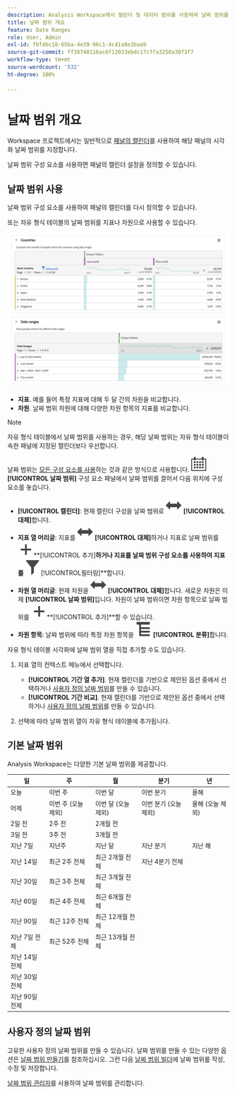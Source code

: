 ```yaml
---
description: Analysis Workspace에서 캘린더 및 데이터 범위를 사용하여 날짜 범위를 지정합니다.
title: 날짜 범위 개요
feature: Date Ranges
role: User, Admin
exl-id: fbf4bc18-65ba-4e39-96c1-4c41a8e3baa9
source-git-commit: ff38740116ac6f12033ebdc17cffa3250a30f3f7
workflow-type: tm+mt
source-wordcount: '532'
ht-degree: 100%

---
```



# 날짜 범위 개요

Workspace 프로젝트에서는 일반적으로 [패널의 캘린더](/help/analyze/analysis-workspace/c-panels/panels.md#calendar)를 사용하여 해당 패널의 시각화 날짜 범위를 지정합니다.

날짜 범위 구성 요소를 사용하면 패널의 캘린더 설정을 정의할 수 있습니다.


## 날짜 범위 사용

날짜 범위 구성 요소를 사용하여 패널의 캘린더를 다시 정의할 수 있습니다.

또는 자유 형식 테이블의 날짜 범위를 지표나 차원으로 사용할 수 있습니다.

![날짜 범위 사용](assets/date-ranges-usage.png)

- **지표**. 예를 들어 특정 지표에 대해 두 달 간의 차원을 비교합니다.
- **차원**. 날짜 범위 차원에 대해 다양한 차원 항목의 지표를 비교합니다.

>[!NOTE]
>
>자유 형식 테이블에서 날짜 범위를 사용하는 경우, 해당 날짜 범위는 자유 형식 테이블이 속한 패널에 지정된 캘린더보다 우선합니다.
>

날짜 범위는 [모든 구성 요소를 사용](/help/analyze/analysis-workspace/components/analysis-workspace-components.md#analysis-workspace-components)하는 것과 같은 방식으로 사용합니다. ![캘린더](/help/assets/icons/Calendar.svg) **[!UICONTROL 날짜 범위]** 구성 요소 패널에서 날짜 범위를 끌어서 다음 위치에 구성 요소를 놓습니다.

- **[!UICONTROL 캘린더]**: 현재 캘린더 구성을 날짜 범위로 ![전환](/help/assets/icons/Switch.svg) **[!UICONTROL 대체]**&#x200B;합니다.
- **지표 열 머리글**: 지표를 ![전환](/help/assets/icons/Switch.svg) **[!UICONTROL 대체]**&#x200B;하거나 지표로 날짜 범위를 ![추가](/help/assets/icons/Add.svg)**[!UICONTROL 추가&#x200B;]**하거나 지표를 날짜 범위 구성 요소를 사용하여 지표를 ![필터](/help/assets/icons/Filter.svg)**[!UICONTROL &#x200B;필터링&#x200B;]**합니다.
- **차원 열 머리글**: 현재 차원을 ![전환](/help/assets/icons/Switch.svg) **[!UICONTROL 대체]**&#x200B;합니다. 새로운 차원은 이제 **[!UICONTROL 날짜 범위]**&#x200B;입니다. 차원이 날짜 범위이면 차원 항목으로 날짜 범위를 ![추가](/help/assets/icons/Add.svg)**[!UICONTROL 추가&#x200B;]**할 수 있습니다.
- **차원 항목**: 날짜 범위에 따라 특정 차원 항목을 ![분류](/help/assets/icons/Breakdown.svg) **[!UICONTROL 분류]**&#x200B;합니다.

자유 형식 테이블 시각화에 날짜 범위 열을 직접 추가할 수도 있습니다.

1. 지표 열의 컨텍스트 메뉴에서 선택합니다.

   - **[!UICONTROL 기간 열 추가]**. 현재 캘린더를 기반으로 제안된 옵션 중에서 선택하거나 [사용자 정의 날짜 범위](#custom-date-ranges)를 만들 수 있습니다.
   - **[!UICONTROL 기간 비교]**. 현재 캘린더를 기반으로 제안된 옵션 중에서 선택하거나 [사용자 정의 날짜 범위](#custom-date-ranges)를 만들 수 있습니다.

1. 선택에 따라 날짜 범위 열이 자유 형식 테이블에 추가됩니다.

## 기본 날짜 범위

Analysis Workspace는 다양한 기본 날짜 범위를 제공합니다.


| 일 | 주 | 월 | 분기 | 년 |
|---|---|---|---|---|
| 오늘 | 이번 주 | 이번 달 | 이번 분기 | 올해 |
| 어제 | 이번 주 (오늘 제외) | 이번 달 (오늘 제외) | 이번 분기 (오늘 제외) | 올해 (오늘 제외) |
| 2일 전 | 2주 전 | 2개월 전 |   |  |
| 3일 전 | 3주 전 | 3개월 전 |  | |
| 지난 7일 | 지난주 | 지난 달 | 지난 분기 | 지난 해 |
| 지난 14일 | 최근 2주 전체 | 최근 2개월 전체 | 지난 4분기 전체 | |
| 지난 30일 | 최근 3주 전체 | 최근 3개월 전체 | | |
| 지난 60일 | 최근 4주 전체 | 최근 6개월 전체 | | |
| 지난 90일 | 최근 12주 전체 | 최근 12개월 전체 | | |
| 지난 7일 전체 | 최근 52주 전체 | 최근 13개월 전체 | | |
| 지난 14일 전체 | | | | |
| 지난 30일 전체 | | | | |
| 지난 90일 전체 | | | | |

<table style="table-layout:fixed">

## 사용자 정의 날짜 범위

고유한 사용자 정의 날짜 범위를 만들 수 있습니다. 날짜 범위를 만들 수 있는 다양한 옵션은 [날짜 범위 만들기](create.md)를 참조하십시오. 그런 다음 [날짜 범위 빌더](create.md#date-range-builder)에 날짜 범위를 작성, 수정 및 저장합니다.

[날짜 범위 관리자](manage.md)를 사용하여 날짜 범위를 관리합니다.



<!--
# Calendar and date ranges overview {#date-range}

>[!CONTEXTUALHELP]
>id="components_dateranges_endtime"
>title="End time"
>abstract="End times always include 59 seconds."



In the calendar, you can specify dates and date ranges, or select a preset.


>[!BEGINSHADEBOX]

See ![VideoCheckedOut](/help/assets/icons/VideoCheckedOut.svg) [Calendar and date ranges overview](https://video.tv.adobe.com/v/23973?quality=12&learn=on){target="_blank"} for a demo video.

>[!ENDSHADEBOX]


Calendar selections apply at the panel level, but you have the option to apply them to all panels. When you click a date range in Workspace, the interface displays the current calendar month and the previous calendar month. You can adjust these two calendars by clicking the right and left arrows in each respective upper corner.

![Calendar](assets/aw_calendar2.png){width="60%"} 

## Select and apply date ranges {#select-apply}

The first click on a calendar starts a date range selection. The second click completes a date range selection, which becomes highlighted. If the `Shift` key is held down (or right-click is used), it appends to the currently selected range.

You can also drag dates (and time dimensions) into a Workspace project. You can select specific days, weeks, months, years, or a rolling date.

[Using Date Ranges and Calendar in Analysis Workspace](https://experienceleague.adobe.com/docs/analytics-learn/tutorials/analysis-workspace/calendar-and-date-ranges/using-dates-in-analysis-workspace.html) (4:07)

| Setting | Description |
|--- |--- |
|Selected Days|Selected days/weeks/months/years.|
|Make date range components relative to panel calendar| If disabled, any date range components used within a table, visualization, or panel drop zone override the panel calendar. <p>If enabled, any date range components used within a table, visualization, or panel drop zone are in relation to the panel date range. For example, if the panel date range is set to November 1 through November 30, and a Last Week date range component is used in a freeform table, the information in the freeform table refers to the last week in October. |
|Use rolling dates| Rolling dates allow you to generate a dynamic report that looks forward or backward for a set period of time based on when you ran the report. For example, if you want to report on all Orders placed "Last Month" (based on the Created Date field) and ran that report in December, you'd see orders placed in November. If you ran that same report in January, you'd see orders placed in December.<ul><li>**[!UICONTROL Date Preview]**: Indicates what time period the rolling calendar encompasses.</li><li>**[!UICONTROL Start]**: You can choose among current day, current week, current month, current quarter, current year.</li><li>**[!UICONTROL End]**: You can choose among current day, current week, current month, current quarter, current year.</li></ul>To view an example, see [Custom date ranges](/help/analyze/analysis-workspace/components/calendar-date-ranges/custom-date-ranges.md). <br>Selected by default.|
|Date Range|Lets you pick a preset date range. Last 30 days is the default. **[!UICONTROL This week/month/quarter/year (excluding today)]** lets you choose from date ranges that do not include partial-day data from today.|
|Apply to All Panels|Lets you not only change the selected date range for the current panel, but also for all other panels within the project.|
|Apply|Applies the date range to this panel only.|

## About relative panel date ranges {#relative-panel-dates}

If you're working in Workspace, you can make the date range components relative to the panel calendar. 
Three common use cases where you'll see relative panel dates take effect are Combo charts, Key metrics summary, and Freeform table date ranges.

To use relative panel date ranges

1. Select the **Workspace** tab.
1. Select **Blank project**.
1. Add dimensions, metrics, and segments from the left rail. 
1. Click the panel date range field to toggle the relative panel date range setting.
1. Select **Make date range components relative to panel calendar**.
    * Select the option to make the date range components relative to the panel calendar.
        If relative dates are selected, then rolling dates will be based on the start date of the panel calendar and not today's date.
    * If this option isn't selected, then rolling dates will be based on today's date.

    ![relative panel dates](assets/relative-date-selected.png){width="60%"} 

1. Click **Apply**.
    The relative dates are shown in the upper-right.

    ![relative dates in freeform ](assets/relative-date-range1.png)

## Guidelines for relative panel date ranges {#guidelines}

Keep in mind the following guidelines when using relative panel date ranges.

### Formulas and relative date ranges {#formula-relative-dates}

If you have relative dates selected, all date formulas will use the panel's start date as the starting point.

### Custom calendars and relative date ranges {#custom-calendar-formulas}

When you use a week-based custom calendar and you add months or years, the formula calculates the offset of the day in the given period. The actual date may be different because of the offset. The formula chooses the day landing in the same place in the custom calendar. For example, the third Friday of the third week in a custom calendar.

### About segments that use rolling dates and relative panel date ranges {#segments-relative-dates}

If you build a segment or use a segment with a rolling date, for example, the Last 7 Days or the Last 2 Weeks, and you click on the segment preview, it will start the rolling date from *Today* instead of the panel start date. As a result the preview for the segment will not match when you actually use the segment in the table. The preview is impacted, not the segment itself. 

## Guidelines for panel date ranges and previews {#guidelines-panel-dates}

* Starting with the February release, component and data previews will be based on the panel date range and not the last 90 days. 
* All components listed in the left rail will be available based on the panel date range. 
* All date previews in the segment and calculated metric builders will be based on the panel date range (unless accessed from the component managers, which do not have an associated panel, they will still be based on the last 90 days). 
* Any data previews will display data or components based on the panel date range.

-->